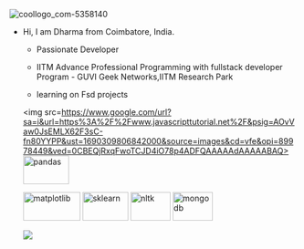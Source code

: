 
![coollogo_com-5358140](https://github.com/spdharma777/spdhrma777/assets/115402573/83a11a83-0d3a-4e2c-81a9-5350a12cc9fc)

- Hi, I am Dharma from Coimbatore, India. 
  - Passionate Developer
  - IITM Advance Professional Programming with fullstack developer Program - GUVI Geek Networks,IITM Research Park
  - learning on Fsd projects
 
     <p align="left"> 
 
  <img src=https://www.google.com/url?sa=i&url=https%3A%2F%2Fwww.javascripttutorial.net%2F&psig=AOvVaw0JsEMLX62F3sC-fn80YYPP&ust=1690309806842000&source=images&cd=vfe&opi=89978449&ved=0CBEQjRxqFwoTCJD4iO78p4ADFQAAAAAdAAAAABAQ>
  <img src="https://cdn.jsdelivr.net/gh/devicons/devicon/icons/pandas/pandas-original-wordmark.svg" alt="pandas" width="80" height="50"/>
  
  <img src="https://user-images.githubusercontent.com/108978683/199270835-17e06887-7071-4dc8-b7e1-5a40bda8e641.svg" alt="matplotlib" width="100" height="50"/>
  
  <img src="https://user-images.githubusercontent.com/108978683/199273158-387d07eb-c846-4b53-871c-9dbb457e87ab.svg" alt="sklearn" width="80" height="50"/>
    
  <img src="https://user-images.githubusercontent.com/108978683/199274547-4bca3d21-d63d-4670-87c6-2d8826c40002.png" alt="nltk" width="70" height="50"/>
  
  <img src="https://cdn.jsdelivr.net/gh/devicons/devicon/icons/mongodb/mongodb-original-wordmark.svg" alt="mongodb" width="70" height="50" />
          
   
   ![](https://visitor-badge.glitch.me/badge?page_id=FaraazArsath.FaraazArsath)<br />
   
   </p>
